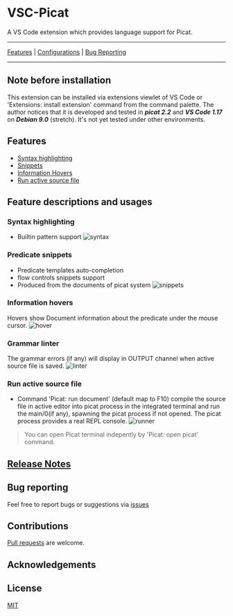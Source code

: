 # VSC-Picat
A VS Code extension which provides language support for Picat.

___________________
  [Features](#features) | [Configurations](#configurations) | [Bug Reporting](https://github.com/arthwang/vsc-picat/issues)
__________________

## Note before installation

This extension can be installed via extensions viewlet of VS Code or 'Extensions: install extension' command from the command palette. The author notices that it is developed and tested in ***picat 2.2*** and ***VS Code 1.17*** on ***Debian 9.0*** (stretch). It's not yet tested under other environments.

## Features
  * [Syntax highlighting](#syntax-highlighting)
  * [Snippets](#predicate-snippets)
  * [Information Hovers](#information-hovers)
  * [Run active source file](#run-active-source-file)

## Feature descriptions and usages

### Syntax highlighting
  * Builtin pattern support
  ![syntax](images/syntaxhl.png)


### Predicate snippets

  * Predicate templates auto-completion
  * flow controls snippets support
  * Produced from the documents of picat system
  ![snippets](images/snippets.gif)



### Information hovers
  Hovers show Document information about the predicate under the mouse cursor.
  ![hover](images/hover.gif)

### Grammar linter
  The grammar errors (if any) will display in OUTPUT channel when active source file is saved.
  ![linter](images/linter.gif)

### Run active source file

  * Command 'Picat: run document' 
    (default map to F10) compile the source file in active editor into picat process in the integrated terminal and run the main/0(if any), spawning the picat process if not opened. The picat process provides a real REPL console. 
  ![runner](images/runner.gif)
  
  > You can open Picat terminal indepently by 'Picat: open picat' command.


## [Release Notes](CHANGELOG.md)


## Bug reporting

  Feel free to report bugs or suggestions via [issues](https://github.com/arthwang/vsc-picat/issues)

## Contributions

  [Pull requests](https://github.com/arthwang/vsc-picat/pulls) are welcome.

## Acknowledgements


## License

  [MIT](http://www.opensource.org/licenses/mit-license.php)
